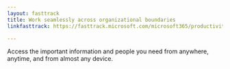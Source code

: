 ```yaml
---
layout: fasttrack
title: Work seamlessly across organizational boundaries
linkfasttrack: https://fasttrack.microsoft.com/microsoft365/productivitylibrary/Work-seamlessly-across-organizational-boundaries 

---
```

Access the important information and people you need from anywhere, anytime, and from almost any device.